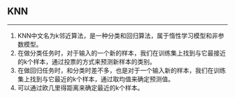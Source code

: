 ## KNN
---

1. KNN中文名为k邻近算法，是一种分类和回归算法，属于惰性学习模型和非参数模型。
2. 在做分类任务时，对于输入的一个新的样本，我们在训练集上找到与它最接近的k个样本，通过投票的方式来预测新样本的类别。
3. 在做回归任务时，和分类时差不多，也是对于一个输入新的样本，我们在训练集上找到与它最近的k个样本，通过取均值来确定预测值。
4. 可以通过欧几里得距离来确定最近的k个样本。
